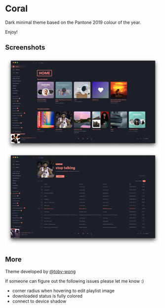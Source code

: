 # Coral
Dark minimal theme based on the Pantone 2019 colour of the year. 

Enjoy!

## Screenshots
![Home Page Screenshot](screenshot.png)
![Playlist Screenshot](screenshot1.png)

## More
Theme developed by [@toby-wong](github.com.toby-wong)

If someone can figure out the following issues please let me know :)
- corner radius when hovering to edit playlist image
- downloaded status is fully colored
- connect to device shadow
